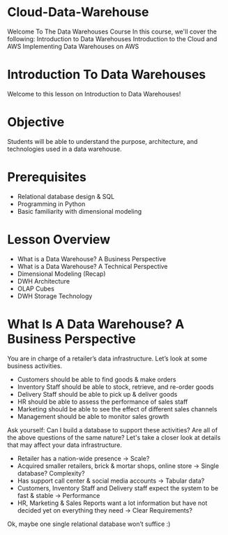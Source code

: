 # Cloud-Data-Warehouse
Welcome To The Data Warehouses Course In this course, we'll cover the following:  Introduction to Data Warehouses Introduction to the Cloud and AWS Implementing Data Warehouses on AWS

# Introduction To Data Warehouses
Welcome to this lesson on Introduction to Data Warehouses!

# Objective
Students will be able to understand the purpose, architecture, and technologies used in a data warehouse.

# Prerequisites
- Relational database design & SQL
- Programming in Python
- Basic familiarity with dimensional modeling

# Lesson Overview
- What is a Data Warehouse? A Business Perspective
- What is a Data Warehouse? A Technical Perspective
- Dimensional Modeling (Recap)
- DWH Architecture
- OLAP Cubes
- DWH Storage Technology

# What Is A Data Warehouse? A Business Perspective
You are in charge of a retailer’s data infrastructure. Let’s look at some business activities.

- Customers should be able to find goods & make orders
- Inventory Staff should be able to stock, retrieve, and re-order goods
- Delivery Staff should be able to pick up & deliver goods
- HR should be able to assess the performance of sales staff
- Marketing should be able to see the effect of different sales channels
- Management should be able to monitor sales growth

Ask yourself: Can I build a database to support these activities? Are all of the above questions of the same nature?
Let's take a closer look at details that may affect your data infrastructure.

- Retailer has a nation-wide presence → Scale?
- Acquired smaller retailers, brick & mortar shops, online store → Single database? Complexity?
- Has support call center & social media accounts → Tabular data?
- Customers, Inventory Staff and Delivery staff expect the system to be fast & stable → Performance
- HR, Marketing & Sales Reports want a lot information but have not decided yet on everything they need → Clear Requirements?

Ok, maybe one single relational database won’t suffice :)
